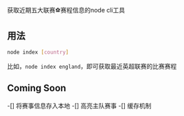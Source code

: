获取近期五大联赛️⚽️赛程信息的node cli工具
## 用法
```bash
node index [country]
```
比如，`node index england`，即可获取最近英超联赛的比赛赛程
## Coming Soon
-[] 将赛事信息存入本地
-[] 高亮主队赛事
-[] 缓存机制

